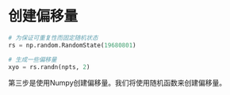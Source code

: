 # 创建偏移量

```python
# 为保证可重复性而固定随机状态
rs = np.random.RandomState(19680801)

# 生成一些偏移量
xyo = rs.randn(npts, 2)
```

第三步是使用Numpy创建偏移量。我们将使用随机函数来创建偏移量。
